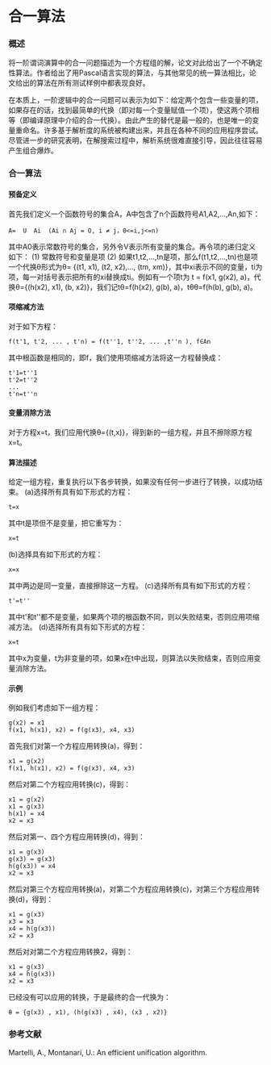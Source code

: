 # 合一算法
### 概述
将一阶谓词演算中的合一问题描述为一个方程组的解，论文对此给出了一个不确定性算法。作者给出了用Pascal语言实现的算法，与其他常见的统一算法相比，论文给出的算法在所有测试样例中都表现良好。

在本质上，一阶逻辑中的合一问题可以表示为如下：给定两个包含一些变量的项，如果存在的话，找到最简单的代换（即对每一个变量赋值一个项），使这两个项相等（即编译原理中介绍的合一代换）。由此产生的替代是最一般的，也是唯一的变量重命名。许多基于解析度的系统被构建出来，并且在各种不同的应用程序尝试。尽管进一步的研究表明，在解搜索过程中，解析系统很难直接引导，因此往往容易产生组合爆炸。

### 合一算法
#### 预备定义
首先我们定义一个函数符号的集合A，A中包含了n个函数符号A1,A2,...,An,如下：
```
A=  U  Ai  (Ai ∩ Aj = O, i ≠ j，0<=i,j<=n)
```
其中A0表示常数符号的集合，另外令V表示所有变量的集合。再令项的递归定义如下：
(1) 常数符号和变量是项
(2) 如果t1,t2,...,tn是项，那么f(t1,t2,...,tn)也是项
一个代换θ形式为θ= {(t1, x1), (t2, x2),..., (tm, xm)}，其中xi表示不同的变量，ti为项，每一对括号表示把所有的xi替换成ti。例如有一个项t为 t = f(x1, g(x2), a)，代换θ={(h(x2), x1), (b, x2)}，我们记tθ=f(h(x2), g(b), a)，tθθ=f(h(b), g(b), a)。
#### 项缩减方法
对于如下方程：
```
f(t'1, t'2, ... , t'n) = f(t''1, t''2, ... ,t''n ), f∈An
```
其中根函数是相同的，即f，我们使用项缩减方法将这一方程替换成：
```
t'1=t''1
t'2=t''2
...
t'n=t''n
```
#### 变量消除方法
对于方程x=t，我们应用代换θ={(t,x)}，得到新的一组方程，并且不擦除原方程x=t。
#### 算法描述
给定一组方程，重复执行以下各步转换，如果没有任何一步进行了转换，以成功结束。
(a)选择所有具有如下形式的方程：
```
t=x
```
其中t是项但不是变量，把它重写为：
```
x=t
```
(b)选择具有如下形式的方程：
```
x=x
```
其中两边是同一变量，直接擦除这一方程。
(c)选择所有具有如下形式的方程：
```
t'=t''
```
其中t'和t''都不是变量，如果两个项的根函数不同，则以失败结束，否则应用项缩减方法。
(d)选择所有具有如下形式的方程：
```
x=t
```
其中x为变量，t为非变量的项，如果x在t中出现，则算法以失败结束，否则应用变量消除方法。
#### 示例
例如我们考虑如下一组方程：
```
g(x2) = x1
f(x1, h(x1), x2) = f(g(x3), x4, x3)
```
首先我们对第一个方程应用转换(a)，得到：
```
x1 = g(x2) 
f(x1, h(x1), x2) = f(g(x3), x4, x3)
```
然后对第二个方程应用转换(c)，得到：
```
x1 = g(x2) 
x1 = g(x3)
h(x1) = x4
x2 = x3
```
然后对第一、四个方程应用转换(d)，得到：
```
x1 = g(x3) 
g(x3) = g(x3)
h(g(x3)) = x4
x2 = x3
```
然后对第三个方程应用转换(a)，对第二个方程应用转换(c)，对第三个方程应用转换(d)，得到：
```
x1 = g(x3)
x3 = x3
x4 = h(g(x3))
x2 = x3
```
然后对对第二个方程应用转换2，得到：
```
x1 = g(x3)
x4 = h(g(x3))
x2 = x3
```
已经没有可以应用的转换，于是最终的合一代换为：
```
θ = {g(x3) , x1), (h(g(x3) , x4), (x3 , x2)}
```
### 参考文献
Martelli, A., Montanari, U.: An efficient unification algorithm.
